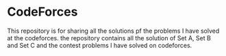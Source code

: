 # CodeForces

This repository is for sharing all the solutions pf the problems I have solved at the codeforces.
the repository contains all the solution of Set A, Set B and Set C and the contest problems I have solved on codeforces.
